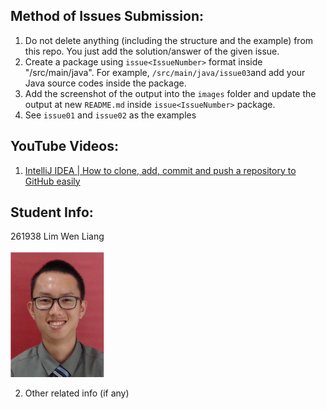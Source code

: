 ## Method of Issues Submission:

1. Do not delete anything (including the structure and the example) from this repo. You just add the solution/answer of the given issue.
2. Create a package using `issue<IssueNumber>` format inside "/src/main/java". For example, `/src/main/java/issue03`and add your Java source codes inside the package.  
3. Add the screenshot of the output into the `images` folder and update the output at new `README.md` inside `issue<IssueNumber>` package.
4. See `issue01` and `issue02` as the examples

## YouTube Videos:
1. [IntelliJ IDEA | How to clone, add, commit and push a repository to GitHub easily](https://youtu.be/RXV3Yusr0SI)

## Student Info:
261938 Lim Wen Liang </br> </br>
     <img src="images/Lim%20Wen%20Liang%20261938.PNG" width="150" height="200">
     
2. Other related info (if any)

